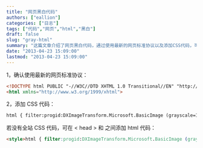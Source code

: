 ```yaml
---
title: "网页黑白代码"
authors: ["eallion"]
categories: ["日志"]
tags: ["代码","网页","html","黑白"]
draft: false
slug: "gray-html"
summary: "这篇文章介绍了网页黑白代码，通过使用最新的网页标准协议以及添加CSS代码，可以实现网页的黑白显示。如果网页没有全站CSS代码，可以在<head>标签和<body>标签之间添加HTML代码来实现。"
date: "2013-04-23 15:09:00"
lastmod: "2013-04-23 15:09:00"
---
```


1，确认使用最新的网页标准协议：

```html
<!DOCTYPE html PUBLIC "-//W3C//DTD XHTML 1.0 Transitional//EN" "http://www.w3.org/TR/xhtml1/DTD/xhtml1-transitional.dtd"> 
<html xmlns="http://www.w3.org/1999/xhtml">
```

2，添加 CSS 代码：

```html
html { filter:progid:DXImageTransform.Microsoft.BasicImage (grayscale=1); -webkit-filter: grayscale (1); }
```

若没有全站 CSS 代码，可在 < head > 和 </head > 之间添加 html 代码：

```html
<style>html { filter:progid:DXImageTransform.Microsoft.BasicImage (grayscale=1); -webkit-filter: grayscale (1); }</style>
```
